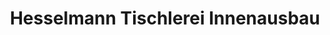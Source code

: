 ---
title: "Hesselmann Tischlerei Innenausbau"
url: /ahlen/hesselmann-tischlerei-innenausbau/
shop: Basteln
---